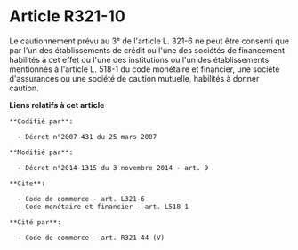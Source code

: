 # Article R321-10

Le cautionnement prévu au 3° de l'article L. 321-6 ne peut être consenti que par l'un des établissements de crédit ou l'une
des sociétés de financement habilités à cet effet ou l'une des institutions ou l'un des établissements mentionnés à l'article
L. 518-1 du code monétaire et financier, une société d'assurances ou une société de caution mutuelle, habilités à donner
caution.

**Liens relatifs à cet article**

	**Codifié par**:

	  - Décret n°2007-431 du 25 mars 2007

	**Modifié par**:

	  - Décret n°2014-1315 du 3 novembre 2014 - art. 9

	**Cite**:

	  - Code de commerce - art. L321-6
	  - Code monétaire et financier - art. L518-1

	**Cité par**:

	  - Code de commerce - art. R321-44 (V)
